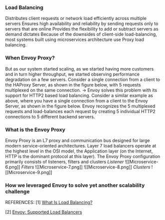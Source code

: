 
### Load Balancing
Distributes client requests or network load efficiently across multiple servers
Ensures high availability and reliability by sending requests only to servers that are online
Provides the flexibility to add or subtract servers as demand dictates
Because of the downsides of client-side load-balancing, most systems built using microservices architecture use Proxy load balancing.

### When Envoy Proxy?
But as our system started scaling, as we started having more customers and in turn higher throughput, we started observing performance degradation on a few servers.
Consider a single connection from a client to the HAProxy Server, as shown in the figure below, with 5 requests multiplexed on the same connection.
-> Envoy solves this problem with its support for HTTP2 based load balancing.
Consider a similar example as above, where you have a single connection from a client to the Envoy Server, as shown in the figure below. Envoy recognizes the 5 multiplexed requests and load-balances each request by creating 5 individual HTTP2 connections to 5 different backend servers.

### What is the Envoy Proxy
Envoy Proxy is an L7 proxy and communication bus designed for large modern service-oriented architectures.
Layer 7 load balancers operate at the highest level in the OSI model, the Application layer (on the Internet, HTTP is the dominant protocol at this layer). 
The Envoy Proxy configuration primarily consists of listeners, filters and clusters
*Listener*
![[Microservice-6.png]]
*Filters*
![[Microservice-7.png]]
![[Microservice-8.png]]
*Clusters*
![[Microservice-9.png]]



### How we leveraged Envoy to solve yet another scalability challenge


REFERENCES:
[1] [What Is Load Balancing?](https://www.nginx.com/resources/glossary/load-balancing/)

[2] [Envoy: Supported Load Balancers](https://www.envoyproxy.io/docs/envoy/latest/intro/arch_overview/upstream/load_balancing/load_balancers#:~:text=When%20a%20filter%20needs%20to,cluster%20basis%20in%20the%20configuration.)